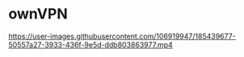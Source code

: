 # ownVPN

https://user-images.githubusercontent.com/106919947/185439677-50557a27-3933-436f-9e5d-ddb803863977.mp4

